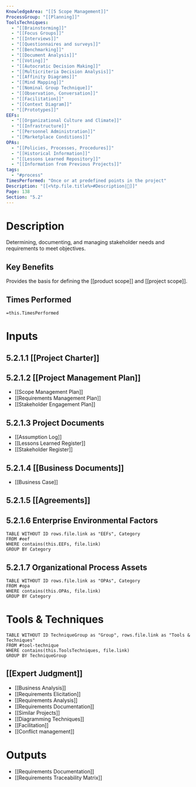 ```yaml
---
KnowledgeArea: "[[5 Scope Management]]"
ProcessGroup: "[[Planning]]"
ToolsTechniques:
  - "[[Brainstorming]]"
  - "[[Focus Groups]]"
  - "[[Interviews]]"
  - "[[Questionnaires and surveys]]"
  - "[[Benchmarking]]"
  - "[[Document Analysis]]"
  - "[[Voting]]"
  - "[[Autocratic Decision Making]]"
  - "[[Multicriteria Decision Analysis]]"
  - "[[Affinity Diagrams]]"
  - "[[Mind Mapping]]"
  - "[[Nominal Group Technique]]"
  - "[[Observation, Conversation]]"
  - "[[Facilitation]]"
  - "[[Context Diagram]]"
  - "[[Prototypes]]"
EEFs:
  - "[[Organizational Culture and Climate]]"
  - "[[Infrastructure]]"
  - "[[Personnel Administration]]"
  - "[[Marketplace Conditions]]"
OPAs:
  - "[[Policies, Processes, Procedures]]"
  - "[[Historical Information]]"
  - "[[Lessons Learned Repository]]"
  - "[[Information from Previous Projects]]"
tags:
  - "#process"
TimesPerformed: "Once or at predefined points in the project"
Description: "[[<%tp.file.title%>#Description|📝]]"
Page: 138
Section: "5.2"
---
```

# Description
Determining, documenting, and managing stakeholder needs and requirements to meet objectives.
## Key Benefits
Provides the basis for defining the [[product scope]] and [[project scope]].
## Times Performed
`=this.TimesPerformed`
# Inputs
## 5.2.1.1 [[Project Charter]]
## 5.2.1.2 [[Project Management Plan]]
- [[Scope Management Plan]]
- [[Requirements Management Plan]]
- [[Stakeholder Engagement Plan]]
## 5.2.1.3 Project Documents
- [[Assumption Log]]
- [[Lessons Learned Register]]
- [[Stakeholder Register]]
## 5.2.1.4 [[Business Documents]]
- [[Business Case]]
## 5.2.1.5 [[Agreements]]

## 5.2.1.6 Enterprise Environmental Factors
```dataview
TABLE WITHOUT ID rows.file.link as "EEFs", Category
FROM #eef
WHERE contains(this.EEFs, file.link)
GROUP BY Category
```
## 5.2.1.7 Organizational Process Assets
```dataview
TABLE WITHOUT ID rows.file.link as "OPAs", Category
FROM #opa
WHERE contains(this.OPAs, file.link)
GROUP BY Category
```
# Tools & Techniques
```dataview
TABLE WITHOUT ID TechniqueGroup as "Group", rows.file.link as "Tools & Techniques"
FROM #tool-technique
WHERE contains(this.ToolsTechniques, file.link)
GROUP BY TechniqueGroup
```
## [[Expert Judgment]]
- [[Business Analysis]]
- [[Requirements Elicitation]]
- [[Requirements Analysis]]
- [[Requirements Documentation]]
- [[Similar Projects]]
- [[Diagramming Techniques]]
- [[Facilitation]]
- [[Conflict management]]
# Outputs
- [[Requirements Documentation]]
- [[Requirements Traceability Matrix]]
